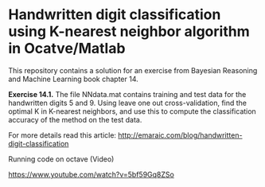 # Handwritten digit classification using K-nearest neighbor algorithm in Ocatve/Matlab

This repository contains a solution for an exercise from Bayesian Reasoning and Machine Learning book chapter 14.

**Exercise 14.1.** 
The file NNdata.mat contains training and test data for the handwritten digits 5 and 9. Using leave one out cross-validation, find the optimal K in K-nearest neighbors, and use this to compute the classification accuracy of the method on the test data.


For more details read this article:
http://emaraic.com/blog/handwritten-digit-classification

Running code on octave (Video)

https://www.youtube.com/watch?v=5bf59Gq8ZSo


